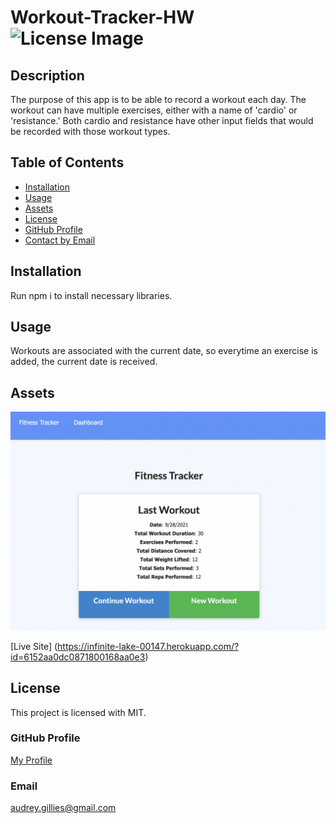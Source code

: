 # Workout-Tracker-HW ![License Image](https://img.shields.io/badge/license-MIT-blue)

## Description

The purpose of this app is to be able to record a workout each day. The workout can have multiple exercises, either with a name of 'cardio' or 'resistance.' Both cardio and resistance have other input fields that would be recorded with those workout types.

## Table of Contents

- [Installation](#installation)
- [Usage](#usage)
- [Assets](#assets)
- [License](#license)
- [GitHub Profile](#github-profile)
- [Contact by Email](#email)

## Installation

Run npm i to install necessary libraries.

## Usage

Workouts are associated with the current date, so everytime an exercise is added, the current date is received.

## Assets

![Home Page View](./images/screenshot-of-site.png)

[Live Site] (https://infinite-lake-00147.herokuapp.com/?id=6152aa0dc0871800168aa0e3)

## License

This project is licensed with MIT.

### GitHub Profile

[My Profile](https://github.com/audrey-g37)

### Email

audrey.gillies@gmail.com
